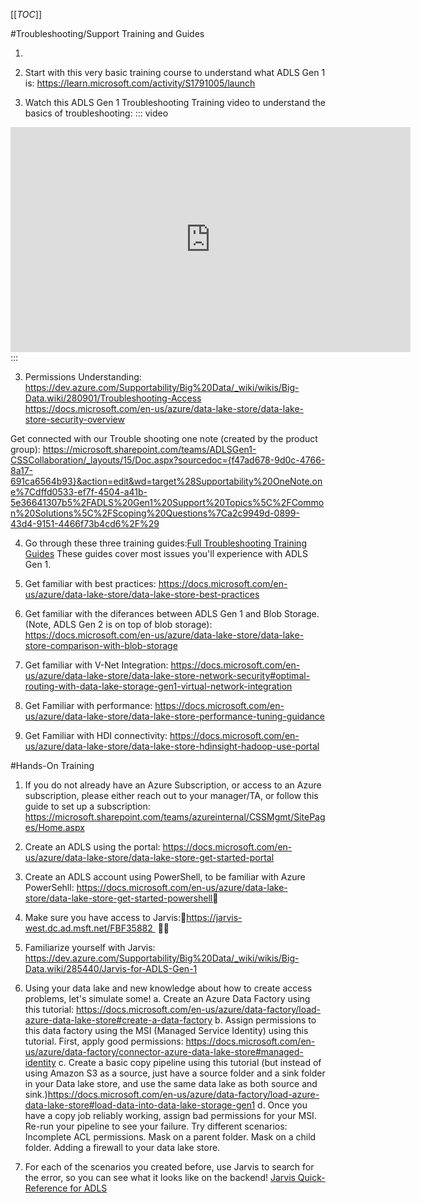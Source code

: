 
[[_TOC_]]

#Troubleshooting/Support Training and Guides

1. 

2. Start with this very basic training course to understand what ADLS Gen 1 is: 
    https://learn.microsoft.com/activity/S1791005/launch 

2. Watch this ADLS Gen 1 Troubleshooting Training video to understand the basics of troubleshooting:
::: video
<iframe width="640" height="360" src="https://msit.microsoftstream.com/embed/video/7fa6730b-ef4f-4793-9e9c-2cfcb2f2ae6a?autoplay=false&amp;showinfo=true" allowfullscreen style="border:none;"></iframe>
:::

3. Permissions Understanding:
   https://dev.azure.com/Supportability/Big%20Data/_wiki/wikis/Big-Data.wiki/280901/Troubleshooting-Access
https://docs.microsoft.com/en-us/azure/data-lake-store/data-lake-store-security-overview

 Get connected with our Trouble shooting one note (created by the product group): https://microsoft.sharepoint.com/teams/ADLSGen1-CSSCollaboration/_layouts/15/Doc.aspx?sourcedoc={f47ad678-9d0c-4766-8a17-691ca6564b93}&action=edit&wd=target%28Supportability%20OneNote.one%7Cdffd0533-ef7f-4504-a41b-5e36641307b5%2FADLS%20Gen1%20Support%20Topics%5C%2FCommon%20Solutions%5C%2FScoping%20Questions%7Ca2c9949d-0899-43d4-9151-4466f73b4cd6%2F%29

4. Go through these three training guides:[Full Troubleshooting Training Guides](https://microsofteur.sharepoint.com/teams/WWDataMovement/Shared%20Documents/Forms/AllItems.aspx?id=%2Fteams%2FWWDataMovement%2FShared%20Documents%2FGeneral%2FADLS%20Gen1%20Training&p=true&originalPath=aHR0cHM6Ly9taWNyb3NvZnRldXIuc2hhcmVwb2ludC5jb20vOmY6L3QvV1dEYXRhTW92ZW1lbnQvRXFZczB6T2F4b2RJalRNbUtPcjloa1lCUkltbVhiMmlXT3hhQnM1eEpXeUxWQT9ydGltZT03Qk5FUUhrNDJFZw)
These guides cover most issues you'll experience with ADLS Gen 1.

	
12. Get familiar with best practices: https://docs.microsoft.com/en-us/azure/data-lake-store/data-lake-store-best-practices

	
13. Get familiar with the diferances between ADLS Gen 1 and Blob Storage. (Note, ADLS Gen 2 is on top of blob storage): https://docs.microsoft.com/en-us/azure/data-lake-store/data-lake-store-comparison-with-blob-storage

	
14. Get familiar with V-Net Integration: https://docs.microsoft.com/en-us/azure/data-lake-store/data-lake-store-network-security#optimal-routing-with-data-lake-storage-gen1-virtual-network-integration

	
15. Get Familiar with performance: https://docs.microsoft.com/en-us/azure/data-lake-store/data-lake-store-performance-tuning-guidance

	
16. Get Familiar with HDI connectivity: https://docs.microsoft.com/en-us/azure/data-lake-store/data-lake-store-hdinsight-hadoop-use-portal



#Hands-On Training

1. If you do not already have an Azure Subscription, or access to an Azure subscription, please either reach out to your manager/TA, or follow this guide to set up a subscription: https://microsoft.sharepoint.com/teams/azureinternal/CSSMgmt/SitePages/Home.aspx

2. Create an ADLS using the portal: 
   https://docs.microsoft.com/en-us/azure/data-lake-store/data-lake-store-get-started-portal
	
3. Create an ADLS account using PowerShell, to be familiar with Azure PowerSehll: https://docs.microsoft.com/en-us/azure/data-lake-store/data-lake-store-get-started-powershell
	
4. Make sure you have access to Jarvis:https://jarvis-west.dc.ad.msft.net/FBF35882  

5. Familiarize yourself with Jarvis: https://dev.azure.com/Supportability/Big%20Data/_wiki/wikis/Big-Data.wiki/285440/Jarvis-for-ADLS-Gen-1
	
7. Using your data lake and new knowledge about how to create access problems, let's simulate some!
a. Create an Azure Data Factory using this tutorial: https://docs.microsoft.com/en-us/azure/data-factory/load-azure-data-lake-store#create-a-data-factory
b. Assign permissions to this data factory using the MSI (Managed Service Identity) using this tutorial. First, apply good permissions: https://docs.microsoft.com/en-us/azure/data-factory/connector-azure-data-lake-store#managed-identity
c. Create a basic copy pipeline using this tutorial (but instead of using Amazon S3 as a source, just have a source folder and a sink folder in your Data lake store, and use the same data lake as both source and sink.)https://docs.microsoft.com/en-us/azure/data-factory/load-azure-data-lake-store#load-data-into-data-lake-storage-gen1
d. Once you have a copy job reliably working, assign bad permissions for your MSI. Re-run your pipeline to see your failure. Try different scenarios:
Incomplete ACL permissions.
Mask on a parent folder.
Mask on a child folder.
Adding a firewall to your data lake store.

8. For each of the scenarios you created before, use Jarvis to search for the error, so you can see what it looks like on the backend!
   [Jarvis Quick-Reference for ADLS](https://dev.azure.com/Supportability/Big%20Data/_wiki/wikis/Big-Data.wiki/285440/Jarvis-for-ADLS-Gen-1?anchor=quick-reference-for-getting-started-with-jarvis-for-adls)

